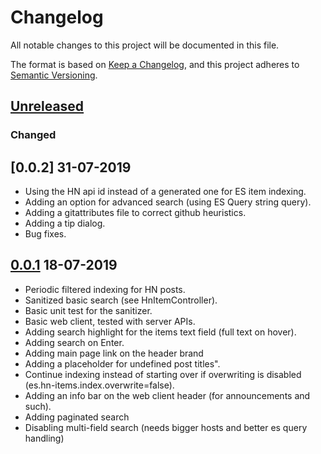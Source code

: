 # Changelog
All notable changes to this project will be documented in this file.

The format is based on [Keep a Changelog](https://keepachangelog.com/en/1.0.0/),
and this project adheres to [Semantic Versioning](https://semver.org/spec/v2.0.0.html).

## [Unreleased]
### Changed

## [0.0.2] 31-07-2019
- Using the HN api id instead of a generated one for ES item indexing.
- Adding an option for advanced search (using ES Query string query).
- Adding a gitattributes file to correct github heuristics.
- Adding a tip dialog.
- Bug fixes.

## [0.0.1] 18-07-2019
- Periodic filtered indexing for HN posts.
- Sanitized basic search (see HnItemController).
- Basic unit test for the sanitizer.
- Basic web client, tested with server APIs.
- Adding search highlight for the items text field (full text on hover).
- Adding search on Enter.
- Adding main page link on the header brand
- Adding a placeholder for undefined post titles".
- Continue indexing instead of starting over if overwriting is disabled (es.hn-items.index.overwrite=false).
- Adding an info bar on the web client header (for announcements and such).
- Adding paginated search
- Disabling multi-field search (needs bigger hosts and better es query handling)

[Unreleased]: https://github.com/matchane/elastic-hn-search/compare/dev..HEAD
[0.0.1]: https://github.com/olivierlacan/keep-a-changelog/releases/tag/v0.0.1
[0.0.1]: https://github.com/olivierlacan/keep-a-changelog/releases/tag/v0.0.2
